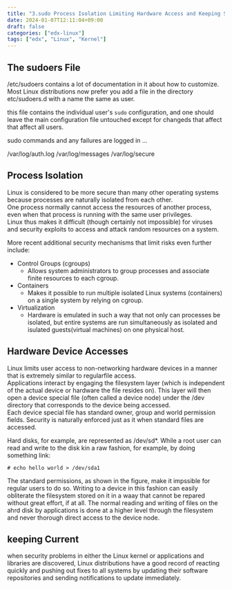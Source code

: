 ```yaml
---
title: "3.sudo Process Isolation Limiting Hardware Access and Keeping Systems Current"
date: 2024-01-07T12:11:04+09:00
draft: false
categories: ["edx-linux"]
tags: ["edx", "Linux", "Kernel"]
---
```


## The sudoers File

/etc/sudoers contains a lot of documentation in it about how to customize. Most Linux distributions now prefer you add a file in the directory etc/sudoers.d with a name the same as user.  

this file contains the individual user's `sudo` configuration, and one should leave the main configuration file untouched except for changeds that affect that affect all users.  


sudo commands and any failures are logged in  ...

/var/log/auth.log
/var/log/messages
/var/log/secure

## Process Isolation

Linux is considered to be more secure than many other operating systems because processes are naturally isolated from each other.  
One process normally cannot access the resources of another process, even when that process is running with the same user privileges.  
Linux thus makes it difficult (though certainly not impossible) for viruses and security exploits to access and attack random resources on a system.  

More recent additional security mechanisms  that limit risks even further include:  

- Control Groups (cgroups)
    - Allows system administrators to group processes and associate finite resources to each cgroup.  
- Containers
    - Makes it possible to run multiple isolated Linux systems (containers) on a single system by relying on cgroup.  
- Virtualization
    - Hardware is emulated in such a way that not only can processes be isolated, but entire systems are run simultaneously as isolated and isulated guests(virtual machines) on one physical host.  


## Hardware Device Accesses  

Linux limits user access to non-networking hardware devices in a manner that is extremely similar to regularfile access.  
Applications interact by engaging the filesystem layer (which is independent of the actual device or hardware the file resides on). This layer will then open a device special file (often called a device node) under the /dev directory that corresponds to the device being accessed.  
Each device special file has standard owner, group and world permission fields. Security is naturally enforced just as it when standard files are accessed.  

Hard disks, for example, are represented as /dev/sd*. While a root user can read and write to the disk kin a raw fashion, for example, by doing something link:

``# echo hello world > /dev/sda1``

The standard permissions, as shown in the figure, make it impssible for regular users to do so. Writing to a device in this fashion can easily obliterate the filesystem stored on it in a waay that cannot be repared without great effort, if at all. The normal reading and writing of files on the ahrd disk by applications is done at a higher level through the filesystem and never thorough direct access to the device node.  

## keeping Current  

when security problems in either the Linux kernel or applications and libraries are discovered, Linux distributions have a good record of reacting quickly and pushing out fixes to all systems by updating their software repositories and sending notifications to update immediately.


